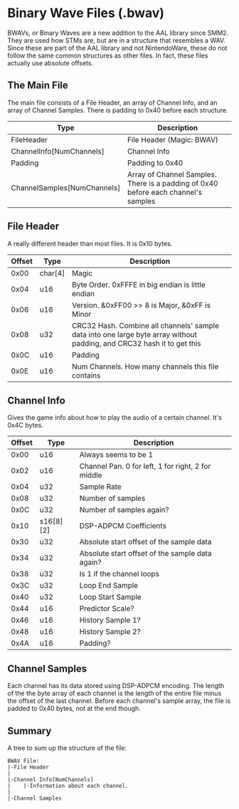 # Binary Wave Files (.bwav)
BWAVs, or Binary Waves are a new addition to the AAL library since SMM2. They are used how STMs are, but are in a structure that resembles a WAV. Since these are part of the AAL library and not NintendoWare, these do not follow the same common structures as other files. In fact, these files actually use absolute offsets.

## The Main File
The main file consists of a File Header, an array of Channel Info, and an array of Channel Samples. There is padding to 0x40 before each structure.

| **Type** | **Description** |
|----------|-----------------|
|FileHeader|File Header (Magic: BWAV)|
|ChannelInfo[NumChannels]|Channel Info|
|Padding|Padding to 0x40|
|ChannelSamples[NumChannels]|Array of Channel Samples. There is a padding of 0x40 before each channel's samples|

## File Header
A really different header than most files. It is 0x10 bytes.

| **Offset** | **Type** | **Description** |
|------------|----------|-----------------|
|0x00|char[4]|Magic|
|0x04|u16|Byte Order. 0xFFFE in big endian is little endian|
|0x06|u16|Version. &0xFF00 >> 8 is Major, &0xFF is Minor|
|0x08|u32|CRC32 Hash. Combine all channels' sample data into one large byte array without padding, and CRC32 hash it to get this|
|0x0C|u16|Padding|
|0x0E|u16|Num Channels. How many channels this file contains|

## Channel Info
Gives the game info about how to play the audio of a certain channel. It's 0x4C bytes.

| **Offset** | **Type** | **Description** |
|------------|----------|-----------------|
|0x00|u16|Always seems to be 1|
|0x02|u16|Channel Pan. 0 for left, 1 for right, 2 for middle|
|0x04|u32|Sample Rate|
|0x08|u32|Number of samples|
|0x0C|u32|Number of samples again?|
|0x10|s16[8][2]|DSP-ADPCM Coefficients|
|0x30|u32|Absolute start offset of the sample data|
|0x34|u32|Absolute start offset of the sample data again?|
|0x38|u32|Is 1 if the channel loops|
|0x3C|u32|Loop End Sample|
|0x40|u32|Loop Start Sample|
|0x44|u16|Predictor Scale?|
|0x46|u16|History Sample 1?|
|0x48|u16|History Sample 2?|
|0x4A|u16|Padding?|

## Channel Samples
Each channel has its data stored using DSP-ADPCM encoding. The length of the the byte array of each channel is the length of the entire file minus the offset of the last channel. Before each channel's sample array, the file is padded to 0x40 bytes, not at the end though.

## Summary
A tree to sum up the structure of the file:
```
BWAV File:
|-File Header
|
|-Channel Info[NumChannels]
|    |-Information about each channel.
|
|-Channel Samples
```